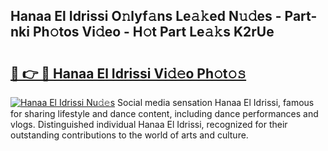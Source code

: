 ## Hanaa El Idrissi O𝚗lyf𝚊ns Le𝚊𝚔ed N𝚞𝚍es - Part-nki Ph𝚘tos Vi𝚍eo - H𝚘t Part Le𝚊𝚔s K2rUe

# <h2><a href="http://hf7ndu7.feru.top/?c=Hanaa+El+Idrissi">🔗 👉 🔴 Hanaa El Idrissi Vi𝚍𝚎o Ph𝚘t𝚘𝚜</a></h2>

[![Hanaa El Idrissi Nu𝚍𝚎s](https://i.imgur.com/0TWrTi3.gif)](http://hf7ndu7.feru.top/?c=Hanaa+El+Idrissi)
Social media sensation Hanaa El Idrissi, famous for sharing lifestyle and dance content, including dance performances and vlogs. Distinguished individual Hanaa El Idrissi, recognized for their outstanding contributions to the world of arts and culture. 
